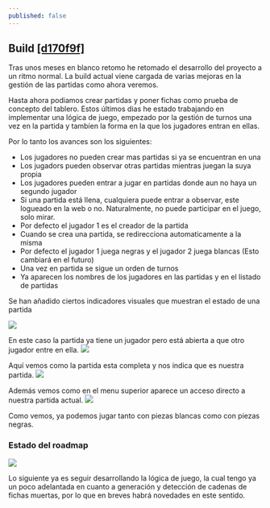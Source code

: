 ```yaml
---
published: false
---
```


## Build [[d170f9f]](https://github.com/shadowlink/GoProject/commit/d170f9f2a5ec70b3f422c4aa3c70aadae13d2a61)

Tras unos meses en blanco retomo he retomado el desarrollo del proyecto a un ritmo normal. La build actual viene cargada de varias mejoras en la gestión de las partidas como ahora veremos.

Hasta ahora podiamos crear partidas y poner fichas como prueba de concepto del tablero.
Estos últimos dias he estado trabajando en implementar una lógica de juego, empezado por la gestión de turnos una vez en la partida y tambíen la forma en la que los jugadores entran en ellas.

Por lo tanto los avances son los siguientes:

- Los jugadores no pueden crear mas partidas si ya se encuentran en una
- Los jugadors pueden observar otras partidas mientras juegan la suya propia
- Los jugadores pueden entrar a jugar en partidas donde aun no haya un segundo jugador
- Si una partida está llena, cualquiera puede entrar a observar, este logueado en la web o no. Naturalmente, no puede participar en el juego, solo mirar.
- Por defecto el jugador 1 es el creador de la partida
- Cuando se crea una partida, se redirecciona automaticamente a la misma
- Por defecto el jugador 1 juega negras y el jugador 2 juega blancas (Esto cambiará en el futuro)
- Una vez en partida se sigue un orden de turnos
- Ya aparecen los nombres de los jugadores en las partidas y en el listado de partidas

Se han añadido ciertos indicadores visuales que muestran el estado de una partida

![](http://gyazo.com/83fd0a9293a840c4b1a375dfad945a3a.png)

En este caso la partida ya tiene un jugador pero está abierta a que otro jugador entre en ella.
![](http://gyazo.com/c289bbe9abbffd06fd5c215dc65c7390.png)

Aquí vemos como la partida esta completa y nos indica que es nuestra partida.
![](http://gyazo.com/004cbdb19cea613a960fede23e0c0bb9.png)

Además vemos como en el menu superior aparece un acceso directo a nuestra partida actual.
![](http://gyazo.com/6d95b99566757089c7ecaeb1c9ce39d4.png)

Como vemos, ya podemos jugar tanto con piezas blancas como con piezas negras.

### Estado del roadmap
![](http://gyazo.com/b2ede4b634bca86674b1f264140336bf.png)

Lo siguiente ya es seguir desarrollando la lógica de juego, la cual tengo ya un poco adelantada en cuanto a generación y detección de cadenas de fichas muertas, por lo que en breves habrá novedades en este sentido.








